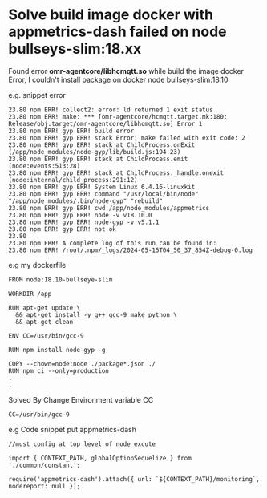 # Solve build image docker with appmetrics-dash failed on node bullseys-slim:18.xx

Found error **omr-agentcore/libhcmqtt.so** while build the image docker Error, I couldn't install package on docker node bullseys-slim:18.10

e.g. snippet error
```
23.80 npm ERR! collect2: error: ld returned 1 exit status
23.80 npm ERR! make: *** [omr-agentcore/hcmqtt.target.mk:180: Release/obj.target/omr-agentcore/libhcmqtt.so] Error 1
23.80 npm ERR! gyp ERR! build error
23.80 npm ERR! gyp ERR! stack Error: make failed with exit code: 2
23.80 npm ERR! gyp ERR! stack at ChildProcess.onExit (/app/node_modules/node-gyp/lib/build.js:194:23)
23.80 npm ERR! gyp ERR! stack at ChildProcess.emit (node:events:513:28)
23.80 npm ERR! gyp ERR! stack at ChildProcess._handle.onexit (node:internal/child_process:291:12)
23.80 npm ERR! gyp ERR! System Linux 6.4.16-linuxkit
23.80 npm ERR! gyp ERR! command "/usr/local/bin/node" "/app/node_modules/.bin/node-gyp" "rebuild"
23.80 npm ERR! gyp ERR! cwd /app/node_modules/appmetrics
23.80 npm ERR! gyp ERR! node -v v18.10.0
23.80 npm ERR! gyp ERR! node-gyp -v v5.1.1
23.80 npm ERR! gyp ERR! not ok
23.80
23.80 npm ERR! A complete log of this run can be found in:
23.80 npm ERR! /root/.npm/_logs/2024-05-15T04_50_37_854Z-debug-0.log
```

e.g my dockerfile
```
FROM node:18.10-bullseye-slim

WORKDIR /app

RUN apt-get update \
  && apt-get install -y g++ gcc-9 make python \
  && apt-get clean

ENV CC=/usr/bin/gcc-9

RUN npm install node-gyp -g

COPY --chown=node:node ./package*.json ./
RUN npm ci --only=production
.
.
```

Solved By Change Environment variable CC
```
CC=/usr/bin/gcc-9
```

e.g Code snippet put appmetrics-dash

```
//must config at top level of node excute

import { CONTEXT_PATH, globalOptionSequelize } from './common/constant';

require('appmetrics-dash').attach({ url: `${CONTEXT_PATH}/monitoring`, nodereport: null });
```